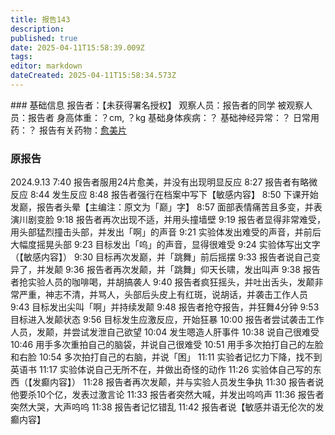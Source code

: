 ```yaml
---
title: 报告143
description: 
published: true
date: 2025-04-11T15:58:39.009Z
tags: 
editor: markdown
dateCreated: 2025-04-11T15:58:34.573Z
---
```


﻿### 基础信息
报告者：【未获得署名授权】
观察人员：报告者的同学
被观察人员：报告者
身高体重：？cm, ？kg
基础身体疾病：？
基础神经异常：？
日常用药：？
报告有关药物：[愈美片](https://overspeed-wiki.github.io/drug/%E5%A4%8D%E6%96%B9%E7%B3%BB%E5%88%97/#%E6%84%88%E7%BE%8E)

### 原报告
2024.9.13
7:40 报告者服用24片愈美，并没有出现明显反应
8:27 报告者有略微反应
8:44 发生反应
8:48 报告者强行在档案中写下【敏感内容】
8:50 下课开始发巅，报告者头晕【主编注：原文为「巅」字】
8:57 面部表情痛苦且多变，并表演川剧变脸
9:18 报告者再次出现不适，并用头撞墙壁
9:19 报告者显得非常难受，用头部猛烈撞击头部，并发出「啊」的声音
9:21 实验体发出难受的声音，并前后大幅度摇晃头部
9:23 目标发出「呜」的声音，显得很难受
9:24 实验体写出文字（【敏感内容】）
9:30 目标再次发巅，并「跳舞」前后摇摆
9:33 报告者说自己变异了，并发颠
9:36 报告者再次发颠，并「跳舞」仰天长啸，发出叫声
9:38 报告者抢实验人员的咖啡喝，并胡搞袭人
9:40 报告者疯狂摇头，并吐出舌头，发颠非常严重，神志不清，并骂人，头部后头皮上有红斑，说胡话，并袭击工作人员
9:43 目标发出尖叫「啊」并持续发颠
9:48 报告者抢夺报告，并狂舞4分钟
9:53 目标进入发颠状态
9:56 目标发生应激反应，开始狂暴
10:00 报告者尝试袭击工作人员，发颠，并尝试发泄自己欲望
10:04 发生嗯造人肝事件
10:38 说自己很难受
10:46 用手多次重拍自己的脑袋，并说自己很难受
10:51 用手多次拍打自己的左脸和右脸
10:54 多次拍打自己的右脑，并说「困」
11:11 实验者记忆力下降，找不到英语书
11:17 实验体说自己无所不在，并做出奇怪的动作
11:26 实验体自己写的东西（【发癫内容】）
11:28 报告者再次发颠，并与实验人员发生争执
11:30 报告者说他要杀10个亿，发表过激言论
11:33 报告者突然大喊，并发出呜呜声
11:36 报告者突然大哭，大声呜呜
11:38 报告者记忆错乱
11:42 报告者说【敏感并语无伦次的发癫内容】